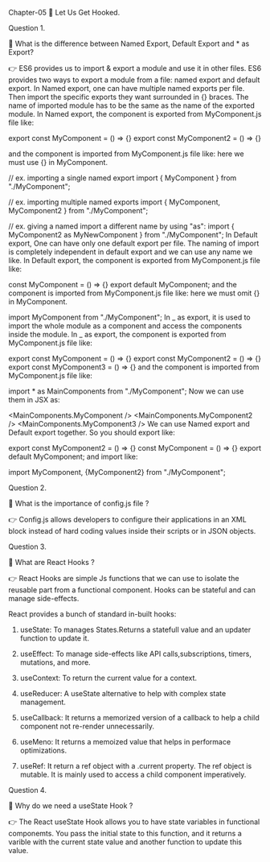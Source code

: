 Chapter-05 🚀 Let Us Get Hooked.

Question 1.

🎯 What is the difference between Named Export, Default Export and \* as Export?

👉 ES6 provides us to import & export a module and use it in other files. ES6 provides two ways to export a module from a file: named export and default export. In Named export, one can have multiple named exports per file. Then import the specific exports they want surrounded in {} braces. The name of imported module has to be the same as the name of the exported module. In Named export, the component is exported from MyComponent.js file like:

export const MyComponent = () => {}
export const MyComponent2 = () => {}

and the component is imported from MyComponent.js file like: here we must use {} in MyComponent.

// ex. importing a single named export
import { MyComponent } from "./MyComponent";

// ex. importing multiple named exports
import { MyComponent, MyComponent2 } from "./MyComponent";

// ex. giving a named import a different name by using "as":
import { MyComponent2 as MyNewComponent } from "./MyComponent";
In Default export, One can have only one default export per file. The naming of import is completely independent in default export and we can use any name we like. In Default export, the component is exported from MyComponent.js file like:

const MyComponent = () => {}
export default MyComponent;
and the component is imported from MyComponent.js file like: here we must omit {} in MyComponent.

import MyComponent from "./MyComponent";
In _ as export, it is used to import the whole module as a component and access the components inside the module. In _ as export, the component is exported from MyComponent.js file like:

export const MyComponent = () => {}
export const MyComponent2 = () => {}
export const MyComponent3 = () => {}
and the component is imported from MyComponent.js file like:

import \* as MainComponents from "./MyComponent";
Now we can use them in JSX as:

<MainComponents.MyComponent />
<MainComponents.MyComponent2 />
<MainComponents.MyComponent3 />
We can use Named export and Default export together. So you should export like:

export const MyComponent2 = () => {}
const MyComponent = () => {}
export default MyComponent;
and import like:

import MyComponent, {MyComponent2} from "./MyComponent";

Question 2.

🎯 What is the importance of config.js file ?

👉 Config.js allows developers to configure their applications in an XML block instead of hard coding values inside their scripts or in JSON objects.

Question 3.

🎯 What are React Hooks ?

👉 React Hooks are simple Js functions that we can use to isolate the reusable part from a functional component. Hooks can be stateful and can manage side-effects.

React provides a bunch of standard in-built hooks:

1. useState: To manages States.Returns a statefull value and an updater function to update it.

2. useEffect: To manage side-effects like API calls,subscriptions, timers, mutations, and more.

3. useContext: To return the current value for a context.

4. useReducer: A useState alternative to help with complex state management.

5. useCallback: It returns a memorized version of a callback to help a child component not re-render unnecessarily.

6. useMeno: It returns a memoized value that helps in performace optimizations.

7. useRef: It return a ref object with a .current property. The ref object is mutable. It is mainly used to access a child component imperatively.

Question 4.

🎯 Why do we need a useState Hook ?

👉 The React useState Hook allows you to have state variables in functional componemts. You pass the initial state to this function, and it returns a varible with the current state value and another function to update this value.
